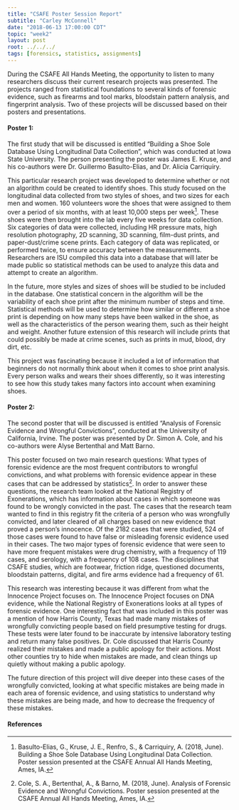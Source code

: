 ```yaml
---
title: "CSAFE Poster Session Report"
subtitle: "Carley McConnell"
date: "2018-06-13 17:00:00 CDT"
topic: "week2"
layout: post
root: ../../../
tags: [forensics, statistics, assignments]
---
```


During the CSAFE All Hands Meeting, the opportunity to listen to many researchers discuss their current research projects was presented. The projects ranged from statistical foundations to several kinds of forensic evidence, such as firearms and tool marks, bloodstain pattern analysis, and fingerprint analysis. Two of these projects will be discussed based on their posters and presentations.
	
#### Poster 1:

The first study that will be discussed is entitled “Building a Shoe Sole Database Using Longitudinal Data Collection”, which was conducted at Iowa State University. The person presenting the poster was James E. Kruse, and his co-authors were Dr. Guillermo Basulto-Elias, and Dr. Alicia Carriquiry.

This particular research project was developed to determine whether or not an algorithm could be created to identify shoes. This study focused on the longitudinal data collected from two styles of shoes, and two sizes for each men and women. 160 volunteers wore the shoes that were assigned to them over a period of six months, with at least 10,000 steps per week[^1]. These shoes were then brought into the lab every five weeks for data collection. Six categories of data were collected, including HR pressure mats, high resolution photography, 2D scanning, 3D scanning, film-dust prints, and paper-dust/crime scene prints.  Each category of data was replicated, or performed twice, to ensure accuracy between the measurements. Researchers are ISU compiled this data into a database that will later be made public so statistical methods can be used to analyze this data and attempt to create an algorithm. 

In the future, more styles and sizes of shoes will be studied to be included in the database. One statistical concern in the algorithm will be the variability of each shoe print after the minimum number of steps and time. Statistical methods will be used to determine how similar or different a shoe print is depending on how many steps have been walked in the shoe, as well as the characteristics of the person wearing them, such as their height and weight. Another future extension of this research will include prints that could possibly be made at crime scenes, such as prints in mud, blood, dry dirt, etc. 

This project was fascinating because it included a lot of information that beginners do not normally think about when it comes to shoe print analysis. Every person walks and wears their shoes differently, so it was interesting to see how this study takes many factors into account when examining shoes.

#### Poster 2:

The second poster that will be discussed is entitled “Analysis of Forensic Evidence and Wrongful Convictions”,  conducted at the University of California, Irvine. The poster was presented by Dr. Simon A. Cole, and his co-authors were Alyse Bertenthal and Matt Barno. 

 This poster focused on two main research questions: What types of forensic evidence are the most frequent contributors to wrongful convictions, and what problems with forensic evidence appear in these cases that can be addressed by statistics[^2]. In order to answer these questions, the research team looked at the National Registry of Exonerations, which has information about cases in which someone was found to be wrongly convicted in the past. The cases that the research team wanted to find in this registry fit the criteria of a person who was wrongfully convicted, and later cleared of all charges based on new evidence that proved a person’s innocence. Of the 2182 cases that were studied, 524 of those cases were found to have false or misleading forensic evidence used in their cases. The two major types of forensic evidence that were seen to have more frequent mistakes were drug chemistry, with a frequency of 119 cases, and serology, with a frequency of 108 cases. The disciplines that CSAFE studies, which are footwear, friction ridge, questioned documents, bloodstain patterns, digital, and fire arms evidence had a frequency of 61. 
 
This research was interesting because it was different from what the Innocence Project focuses on. The Innocence Project focuses on DNA evidence, while the National Registry of Exonerations looks at all types of forensic evidence. One interesting fact that was included in this poster was a mention of how Harris County, Texas had made many mistakes of wrongfully convicting people based on field presumptive testing for drugs. These tests were later found to be inaccurate by intensive laboratory testing and return many false positives. Dr. Cole discussed that Harris County realized their mistakes and made a public apology for their actions. Most other counties try to hide when mistakes are made, and clean things up quietly without making a public apology.
 
The future direction of this project will dive deeper into these cases of the wrongfully convicted, looking at what specific mistakes are being made in each area of forensic evidence, and using statistics to understand why these mistakes are being made, and how to decrease the frequency of these mistakes.

#### References

[^1]: Basulto-Elias, G., Kruse, J. E., Renfro, S., & Carriquiry, A. (2018, June). Building a Shoe Sole Database
Using Longitudinal Data Collection. Poster session presented at the CSAFE Annual All Hands 
Meeting, Ames, IA.

[^2]: Cole, S. A., Bertenthal, A., & Barno, M. (2018, June). Analysis of Forensic Evidence and Wrongful 
Convictions. Poster session presented at the CSAFE Annual All Hands Meeting, Ames, IA.
